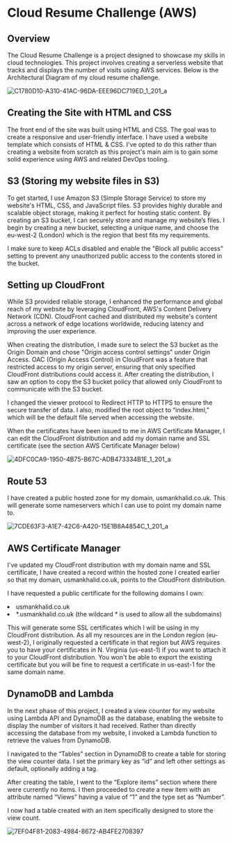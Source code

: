 # Cloud Resume Challenge (AWS)

## Overview

The Cloud Resume Challenge is a project designed to showcase my skills in cloud technologies. This project involves creating a serverless website that tracks and displays the number of visits using AWS services. Below is the Architectural Diagram of my cloud resume challenge. 

![C1780D10-A310-41AC-96DA-EEE96DC719ED_1_201_a](https://github.com/usmankhalid98/cloud-resume/assets/44751712/23154eb3-bb45-4343-a469-3b4559b63f3c)

## Creating the Site with HTML and CSS

The front end of the site was built using HTML and CSS. The goal was to create a responsive and user-friendly interface. I have used a website template which consists of HTML & CSS. I've opted to do this rather than creating a website from scratch as this project's main aim is to gain some solid experience using AWS and related DevOps tooling.

## S3 (Storing my website files in S3)

To get started, I use Amazon S3 (Simple Storage Service) to store my website's HTML, CSS, and JavaScript files. S3 provides highly durable and scalable object storage, making it perfect for hosting static content. By creating an S3 bucket, I can securely store and manage my website’s files. I begin by creating a new bucket, selecting a unique name, and choose the eu-west-2 (London) which is the region that best fits my requirements.

I make sure to keep ACLs disabled and enable the "Block all public access" setting to prevent any unauthorized public access to the contents stored in the bucket.

## Setting up CloudFront

While S3 provided reliable storage, I enhanced the performance and global reach of my website by leveraging CloudFront, AWS's Content Delivery Network (CDN). CloudFront cached and distributed my website's content across a network of edge locations worldwide, reducing latency and improving the user experience.

When creating the distribution, I made sure to select the S3 bucket as the Origin Domain and chose "Origin access control settings" under Origin Access. OAC (Origin Access Control) in CloudFront was a feature that restricted access to my origin server, ensuring that only specified CloudFront distributions could access it. After creating the distribution, I saw an option to copy the S3 bucket policy that allowed only CloudFront to communicate with the S3 bucket.

I changed the viewer protocol to Redirect HTTP to HTTPS to ensure the secure transfer of data.
I also, modified the root object to “index.html,” which will be the default file served when accessing the website.

When the certificates have been issued to me in AWS Certificate Manager, I can edit the CloudFront distribution and add my domain name and SSL certificate (see the section AWS Certificate Manager below)

![4DFC0CA9-1950-4B75-B67C-ADB473334B1E_1_201_a](https://github.com/usmankhalid98/cloud-resume/assets/44751712/34e200bd-51f7-463d-adcc-46780237994f)

## Route 53

I have created a public hosted zone for my domain, usmankhalid.co.uk. This will generate some nameservers which I can use to point my domain name to.


![7CDE63F3-A1E7-42C6-A420-15E1B8A4854C_1_201_a](https://github.com/usmankhalid98/cloud-resume/assets/44751712/84e3d34a-0f65-4139-ad68-6d95a0b4c918)

## AWS Certificate Manager

I've updated my CloudFront distribution with my domain name and SSL certificate, I have created a record within the hosted zone I created earlier so that my domain, usmankhalid.co.uk, points to the CloudFront distribution.

I have requested a public certificate for the following domains I own:

<li>usmankhalid.co.uk</li>
<li>*.usmankhalid.co.uk (the wildcard * is used to allow all the subdomains)</li>


This will generate some SSL certificates which I will be using in my CloudFront distribution. As all my resources are in the London region (eu-west-2), I originally requested a certificate in that region but AWS requires you to have your certificates in N. Virginia (us-east-1) if you want to attach it to your CloudFront distribution. You won't be able to export the existing certificate but you will be fine to request a certificate in us-east-1 for the same domain name.

## DynamoDB and Lambda 

In the next phase of this project, I created a view counter for my website using Lambda API and DynamoDB as the database, enabling the website to display the number of visitors it had received. Rather than directly accessing the database from my website, I invoked a Lambda function to retrieve the values from DynamoDB.

I navigated to the “Tables” section in DynamoDB to create a table for storing the view counter data. I set the primary key as “id” and left other settings as default, optionally adding a tag.

After creating the table, I went to the “Explore items” section where there were currently no items. I then proceeded to create a new item with an attribute named “Views” having a value of “1” and the type set as “Number”.

I now had a table created with an item specifically designed to store the view count.

![7EF04F81-2083-4984-8672-AB4FE2708397](https://github.com/usmankhalid98/cloud-resume/assets/44751712/b003ea79-fa52-45df-8734-1ae54e2cc8b0)
